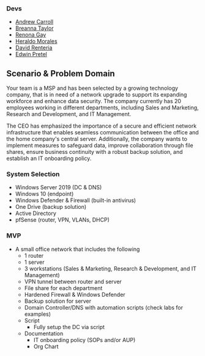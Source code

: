 ### Devs

- [Andrew Carroll](https://github.com/iAmAndrewCarroll)
- [Breanna Taylor](https://github.com/Btaylor007/Btaylor007)
- [Renona Gay](https://github.com/Foodisthebest)
- [Heraldo Morales](https://github.com/HeraldoM332)
- [David Renteria](https://github.com/drent23)
- [Edwin Pretel](https://github.com/EdInTech23)

## Scenario & Problem Domain

Your team is a MSP and has been selected by a growing technology company, that is in need of a network upgrade to support its expanding workforce and enhance data security. The company currently has 20 employees working in different departments, including Sales and Marketing, Research and Development, and IT Management.

The CEO has emphasized the importance of a secure and efficient network infrastructure that enables seamless communication between the office and the home company's central server. Additionally, the company wants to implement measures to safeguard data, improve collaboration through file shares, ensure business continuity with a robust backup solution, and establish an IT onboarding policy.

### System Selection

- Windows Server 2019 (DC & DNS)
- Windows 10 (endpoint)
- Windows Defender & Firewall (built-in antivirus)
- One Drive (backup solution)
- Active Directory
- pfSense (router, VPN, VLANs, DHCP)

### MVP

- A small office network that includes the following
  - 1 router
  - 1 server
  - 3 workstations (Sales & Marketing, Research & Development, and IT Management)
  - VPN tunnel between router and server
  - File share for each department
  - Hardened Firewall & Windows Defender
  - Backup solution for server
  - Domain Controller/DNS with automation scripts (check labs for examples)
  - Script
    - Fully setup the DC via script
  - Documentation 
    - IT onboarding policy (SOPs and/or AUP)
    - Org Chart